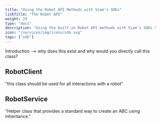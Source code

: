 ```yaml
---
title: "Using the Robot API Methods with Viam's SDKs"
linkTitle: "The Robot API"
weight: 20
type: "docs"
description: "Using the built-in Robot API methods with Viam's SDKs."
icon: "/services/img/icons/sdk.svg"
tags: ["sdk"]
---
```


Introduction --> why does this exist and why would you directly call this class?

## RobotClient

"this class should be used for all interactions with a robot"

## RobotService

"Helper class that provides a standard way to create an ABC using inheritance."
